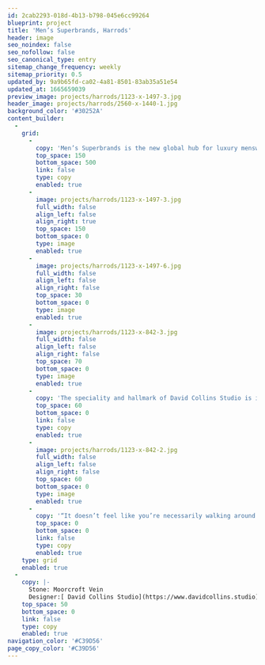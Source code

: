 ```yaml
---
id: 2cab2293-018d-4b13-b798-045e6cc99264
blueprint: project
title: 'Men’s Superbrands, Harrods'
header: image
seo_noindex: false
seo_nofollow: false
seo_canonical_type: entry
sitemap_change_frequency: weekly
sitemap_priority: 0.5
updated_by: 9a9b65fd-ca02-4a81-8501-83ab35a51e54
updated_at: 1665659039
preview_image: projects/harrods/1123-x-1497-3.jpg
header_image: projects/harrods/2560-x-1440-1.jpg
background_color: '#30252A'
content_builder:
  -
    grid:
      -
        copy: 'Men’s Superbrands is the new global hub for luxury menswear and one of the world’s most iconic designer brand destinations—only at Harrods in Knightsbridge, London. With resplendent furnishings, generous floor space, personalised shopping and bespoke styling, Men’s Superbrands showcases flagship designs from labels such as Louis Vuitton, Gucci, Prada, Balenciaga and Ermenegildo Zegna—inspiring all men to unite in style and spirit.'
        top_space: 150
        bottom_space: 500
        link: false
        type: copy
        enabled: true
      -
        image: projects/harrods/1123-x-1497-3.jpg
        full_width: false
        align_left: false
        align_right: true
        top_space: 150
        bottom_space: 0
        type: image
        enabled: true
      -
        image: projects/harrods/1123-x-1497-6.jpg
        full_width: false
        align_left: false
        align_right: false
        top_space: 30
        bottom_space: 0
        type: image
        enabled: true
      -
        image: projects/harrods/1123-x-842-3.jpg
        full_width: false
        align_left: false
        align_right: false
        top_space: 70
        bottom_space: 0
        type: image
        enabled: true
      -
        copy: 'The speciality and hallmark of David Collins Studio is its ability to create a residential feeling in retail. It’s done so here via 200 bespoke furniture pieces, a palette of red, blue and black at designated intersections, the use of artwork by Alex Innes and David Collins Studio’s Sam Wood; a mix of materials, such as metal and timber, British and Italian marble across floors and fixtures, the use of digital displays and acute attention to lighting. It’s one part an old-school gentleman’s club to another a modern man cave.'
        top_space: 60
        bottom_space: 0
        link: false
        type: copy
        enabled: true
      -
        image: projects/harrods/1123-x-842-2.jpg
        full_width: false
        align_left: false
        align_right: false
        top_space: 60
        bottom_space: 0
        type: image
        enabled: true
      -
        copy: '“It doesn’t feel like you’re necessarily walking around a typical department store anymore,” says Simon Rawlings, creative director of David Collins Studio. “There are places that you can pause, places that you can engage with products in ways that you wouldn’t normally engage.”'
        top_space: 0
        bottom_space: 0
        link: false
        type: copy
        enabled: true
    type: grid
    enabled: true
  -
    copy: |-
      Stone: Moorcroft Vein
      Designer:[ David Collins Studio](https://www.davidcollins.studio)
    top_space: 50
    bottom_space: 0
    link: false
    type: copy
    enabled: true
navigation_color: '#C39D56'
page_copy_color: '#C39D56'
---
```

